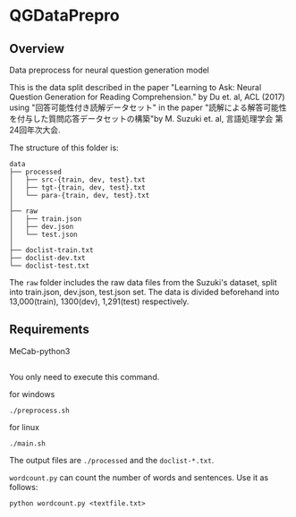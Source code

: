 # QGDataPrepro
## Overview
Data preprocess for neural question generation model

This is the data split described in the paper "Learning to Ask: Neural Question Generation for Reading Comprehension." by Du et. al, ACL (2017) using "回答可能性付き読解データセット" in the paper "読解による解答可能性を付与した質問応答データセットの構築"by M. Suzuki et. al, 言語処理学会 第24回年次大会.

The structure of this folder is:

    data
    ├── processed
    │   ├── src-{train, dev, test}.txt
    │   ├── tgt-{train, dev, test}.txt
    │   └── para-{train, dev, test}.txt
    │  
    ├── raw
    │   ├── train.json
    │   ├── dev.json
    │   └── test.json
    │
    ├── doclist-train.txt
    ├── doclist-dev.txt
    └── doclist-test.txt

The `raw` folder includes the raw data files from the Suzuki's dataset, split into train.json, dev.json, test.json set. The data is divided beforehand into 13,000(train), 1300(dev), 1,291(test) respectively.

## Requirements
MeCab-python3

## 
You only need to execute this command.

for windows

```./preprocess.sh```

for linux

```./main.sh```

The output files are `./processed` and the `doclist-*.txt`.


`wordcount.py` can count the number of words and sentences.
Use it as follows:

```python wordcount.py <textfile.txt>```
